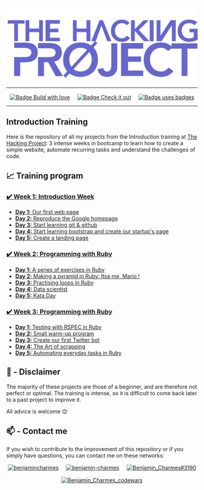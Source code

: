<img src="./thp-logo.png" alt="logo THP" />

---

<p align="center">
  <a href="https://forthebadge.com"><img align="center" src="https://forthebadge.com/images/badges/built-with-love.svg" alt="Badge Build with love"/></a>
  &nbsp;&nbsp;&nbsp;
  <a href="https://forthebadge.com"><img align="center" src="https://forthebadge.com/images/badges/check-it-out.svg" alt="Badge Check it out"/></a>
  &nbsp;&nbsp;&nbsp;
  <a href="https://forthebadge.com"><img align="center" src="https://forthebadge.com/images/badges/uses-badges.svg" alt="Badge uses badges"/></a>
</p>

---

## Introduction Training

Here is the repository of all my projects from the Introduction training at [The Hacking Project](https://www.thehackingproject.org/): 3 intense weeks in bootcamp to learn how to create a simple website, automate recurring tasks and understand the challenges of code.

## :chart_with_upwards_trend: Training program

### [:heavy_check_mark: **Week 1:** Introduction Week](https://github.com/BenjaminCharmes/THP_Introduction/tree/main/Week_1)

- [**Day 1:** Our first web page](https://github.com/BenjaminCharmes/THP_Introduction/tree/main/Week_1/Day_1)
- [**Day 2:** Reproduce the Google homepage](https://github.com/BenjaminCharmes/THP_Introduction/tree/main/Week_1/Day_2)
- [**Day 3:** Start learning git & github](https://github.com/BenjaminCharmes/THP_Introduction/tree/main/Week_1/Day_3)
- [**Day 4:** Start learning bootstrap and create our startup's page](https://github.com/BenjaminCharmes/THP_Introduction/tree/main/Week_1/Day_4)
- [**Day 5:** Create a landing page](https://github.com/BenjaminCharmes/THP_Introduction/tree/main/Week_1/Day_5)

### [:heavy_check_mark: **Week 2:** Programming with Ruby](https://github.com/BenjaminCharmes/THP_Introduction/tree/main/Week_2)

- [**Day 1:** A series of exercises in Ruby](https://github.com/BenjaminCharmes/THP_Introduction/tree/main/Week_2/Day_1)
- [**Day 2:** Making a pyramid in Ruby: Itsa me, Mario !](https://github.com/BenjaminCharmes/THP_Introduction/tree/main/Week_2/Day_2)
- [**Day 3:** Practising loops in Ruby](https://github.com/BenjaminCharmes/THP_Introduction/tree/main/Week_2/Day_3)
- [**Day 4:** Data scientist](https://github.com/BenjaminCharmes/THP_Introduction/tree/main/Week_2/Day_4)
- [**Day 5:** Kata Day](https://github.com/BenjaminCharmes/THP_Introduction/tree/main/Week_2/Day_5)

### [:heavy_check_mark: **Week 3:** Programming with Ruby](https://github.com/BenjaminCharmes/THP_Introduction/tree/main/Week_3)

- [**Day 1:** Testing with RSPEC in Ruby](https://github.com/BenjaminCharmes/THP_Introduction/tree/main/Week_3/Day_1)
- [**Day 2:** Small warm-up program](https://github.com/BenjaminCharmes/THP_Introduction/tree/main/Week_3/Day_2)
- [**Day 3:** Create our first Twitter bot](https://github.com/BenjaminCharmes/THP_Introduction/tree/main/Week_3/Day_3)
- [**Day 4:** The Art of scrapping](https://github.com/BenjaminCharmes/THP_Introduction/tree/main/Week_3/Day_4)
- [**Day 5:** Automating everyday tasks in Ruby](https://github.com/BenjaminCharmes/THP_Introduction/tree/main/Week_3/Day_5)

## 🚨 - Disclaimer

The majority of these projects are those of a beginner, and are therefore not perfect or optimal. The training is intense, so it is difficult to come back later to a past project to improve it.

All advice is welcome 😊

## 📫 - Contact me

If you wish to contribute to the improvement of this repository or if you simply have questions, you can contact me on these networks:

<p align="center">
<a href="https://twitter.com/benjamincharmes" target="blank"><img align="center" src="https://raw.githubusercontent.com/rahuldkjain/github-profile-readme-generator/master/src/images/icons/Social/twitter.svg" alt="benjamincharmes" width="50" height="50"/></a>
&nbsp;&nbsp;&nbsp;
<a href="https://linkedin.com/in/benjamin-charmes" target="blank"><img align="center" src="https://raw.githubusercontent.com/rahuldkjain/github-profile-readme-generator/master/src/images/icons/Social/linked-in-alt.svg" alt="benjamin-charmes" width="50" height="50"/></a>
&nbsp;&nbsp;&nbsp;
<a href="https://discord.gg/Benjamin_Charmes#3190" target="blank"><img align="center" src="https://raw.githubusercontent.com/rahuldkjain/github-profile-readme-generator/master/src/images/icons/Social/discord.svg" alt="Benjamin_Charmes#3190" width="50" height="50"/></a>
</p>
<p align="center">
<a href="https://www.codewars.com/users/BenjaminCharmes" target="blank"><img align="center" src="https://www.codewars.com/users/BenjaminCharmes/badges/large" alt="Benjamin_Charmes_codewars"/></a>
</p>